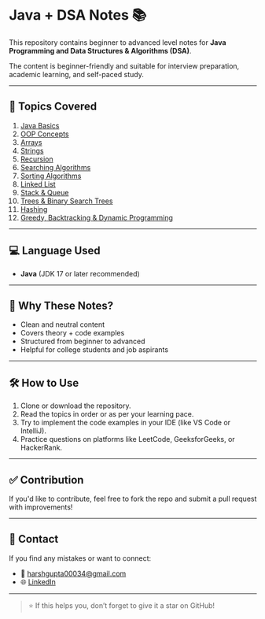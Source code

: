 # Java + DSA Notes 📚

This repository contains beginner to advanced level notes for **Java Programming and Data Structures & Algorithms (DSA)**.

The content is beginner-friendly and suitable for interview preparation, academic learning, and self-paced study.

---

## 🔰 Topics Covered

1. [Java Basics](01_Java_Basics)
2. [OOP Concepts](02_OOP_Concepts)
3. [Arrays](Arrays.java)
4. [Strings](04_String.java)
5. [Recursion](05_Recursion.md)
6. [Searching Algorithms](06_Searching.md)
7. [Sorting Algorithms](07_Sorting.md)
8. [Linked List](08_LinkedList.md)
9. [Stack & Queue](09_Stack_Queue.md)
10. [Trees & Binary Search Trees](10_Trees.md)
11. [Hashing](11_Hashing.md)
12. [Greedy, Backtracking & Dynamic Programming](12_Greedy_DP_Backtracking.md)

---

## 💻 Language Used
- **Java** (JDK 17 or later recommended)

---

## 📌 Why These Notes?

- Clean and neutral content
- Covers theory + code examples
- Structured from beginner to advanced
- Helpful for college students and job aspirants

---

## 🛠 How to Use

1. Clone or download the repository.
2. Read the topics in order or as per your learning pace.
3. Try to implement the code examples in your IDE (like VS Code or IntelliJ).
4. Practice questions on platforms like LeetCode, GeeksforGeeks, or HackerRank.

---

## ✅ Contribution

If you'd like to contribute, feel free to fork the repo and submit a pull request with improvements!

---

## 📧 Contact

If you find any mistakes or want to connect:

- 📩 harshgupta00034@gmail.com
- 🌐 [LinkedIn](https://www.linkedin.com/)

---

> ⭐ If this helps you, don’t forget to give it a star on GitHub!
